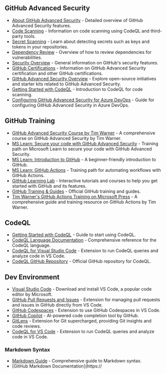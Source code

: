 ## GitHub Advanced Security

- [About GitHub Advanced Security](https://docs.github.com/en/get-started/learning-about-github/about-github-advanced-security) - Detailed overview of GitHub Advanced Security features.
- [Code Scanning](https://docs.github.com/en/code-security/code-scanning/automatically-scanning-your-code-for-vulnerabilities-and-errors/about-code-scanning) - Information on code scanning using CodeQL and third-party tools.
- [Secret Scanning](https://docs.github.com/en/code-security/secret-scanning/about-secret-scanning) - Learn about detecting secrets such as keys and tokens in your repositories.
- [Dependency Review](https://docs.github.com/en/code-security/supply-chain-security/understanding-your-software-supply-chain/about-dependency-review) - Overview of how to review dependencies for vulnerabilities.
- [Security Overview](https://docs.github.com/en/code-security) - General information on GitHub's security features.
- [GitHub Certifications](https://resources.github.com/learn/certifications/) - Information on GitHub Advanced Security certification and other GitHub certifications.
- [GitHub Advanced Security Overview](https://github.com/advanced-security) - Explore open-source initiatives and starter kits related to GitHub Advanced Security.
- [Getting Started with CodeQL](https://docs.github.com/en/code-security/code-scanning/using-codeql-code-scanning/getting-started-with-codeql) - Introduction to CodeQL for code scanning.
- [Configuring GitHub Advanced Security for Azure DevOps](https://learn.microsoft.com/en-us/azure/devops/security/configure-github-advanced-security?view=azure-devops) - Guide for configuring GitHub Advanced Security in Azure DevOps.

## GitHub Training

- [GitHub Advanced Security Course by Tim Warner](https://www.microsoftpressstore.com/store/github-advanced-security-9780137371078) - A comprehensive course on GitHub Advanced Security by Tim Warner.
- [MS Learn: Secure your code with GitHub Advanced Security](https://learn.microsoft.com/en-us/training/paths/secure-code-github-advanced-security/) - Training path on Microsoft Learn to secure your code with GitHub Advanced Security.
- [MS Learn: Introduction to GitHub](https://learn.microsoft.com/en-us/training/modules/introduction-to-github/) - A beginner-friendly introduction to GitHub.
- [MS Learn: GitHub Actions](https://learn.microsoft.com/en-us/training/paths/build-deploy-automate-workflows-github-actions/) - Training path for automating workflows with GitHub Actions.
- [GitHub Learning Lab](https://lab.github.com/) - Interactive tutorials and courses to help you get started with GitHub and its features.
- [GitHub Training & Guides](https://services.github.com/on-demand/) - Official GitHub training and guides.
- [Tim Warner's GitHub Actions Training on Microsoft Press](https://www.microsoftpressstore.com/store/github-actions-9780137345778) - A comprehensive guide and training resource on GitHub Actions by Tim Warner.

## CodeQL

- [Getting Started with CodeQL](https://docs.github.com/en/code-security/code-scanning/using-codeql-code-scanning/getting-started-with-codeql) - Guide to start using CodeQL.
- [CodeQL Language Documentation](https://codeql.github.com/docs/codeql-language-reference/) - Comprehensive reference for the CodeQL language.
- [CodeQL for Visual Studio Code](https://marketplace.visualstudio.com/items?itemName=GitHub.vscode-codeql) - Extension to run CodeQL queries and analyze code in VS Code.
- [CodeQL GitHub Repository](https://github.com/github/codeql) - Official GitHub repository for CodeQL.

## Dev Environment

- [Visual Studio Code](https://code.visualstudio.com/) - Download and install VS Code, a popular code editor by Microsoft.
- [GitHub Pull Requests and Issues](https://marketplace.visualstudio.com/items?itemName=GitHub.vscode-pull-request-github) - Extension for managing pull requests and issues in GitHub directly from VS Code.
- [GitHub Codespaces](https://marketplace.visualstudio.com/items?itemName=GitHub.codespaces) - Extension to use GitHub Codespaces in VS Code.
- [GitHub Copilot](https://marketplace.visualstudio.com/items?itemName=GitHub.copilot) - AI-powered code completion tool by GitHub.
- [GitLens](https://marketplace.visualstudio.com/items?itemName=eamodio.gitlens) - Extension for Git supercharged, providing Git insights and code reviews.
- [CodeQL for VS Code](https://marketplace.visualstudio.com/items?itemName=GitHub.vscode-codeql) - Extension to run CodeQL queries and analyze code in VS Code.

### Markdown Syntax

- [Markdown Guide](https://www.markdownguide.org/basic-syntax/) - Comprehensive guide to Markdown syntax.
- [GitHub Markdown Documentation](https://
